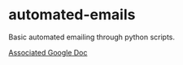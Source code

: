 # automated-emails
Basic automated emailing through python scripts.

[Associated Google Doc](https://docs.google.com/document/d/12pU76zySkdcGGkze22zKZo2M8wm8E1zxsNv4FQHAPnE/edit?usp=sharing)
